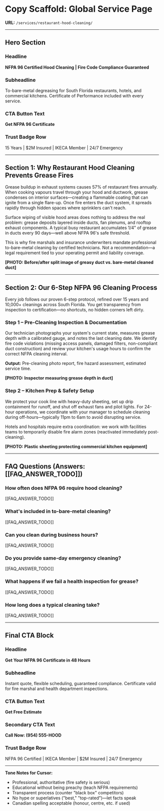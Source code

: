 # Copy Scaffold: Global Service Page
**URL:** `/services/restaurant-hood-cleaning/`

---

## Hero Section

### Headline
**NFPA 96 Certified Hood Cleaning | Fire Code Compliance Guaranteed**

### Subheadline
To-bare-metal degreasing for South Florida restaurants, hotels, and commercial kitchens. Certificate of Performance included with every service.

### CTA Button Text
**Get NFPA 96 Certificate**

### Trust Badge Row
15 Years | $2M Insured | IKECA Member | 24/7 Emergency

---

## Section 1: Why Restaurant Hood Cleaning Prevents Grease Fires

Grease buildup in exhaust systems causes 57% of restaurant fires annually. When cooking vapours travel through your hood and ductwork, grease condenses on interior surfaces—creating a flammable coating that can ignite from a single flare-up. Once fire enters the duct system, it spreads rapidly through hidden spaces where sprinklers can't reach.

Surface wiping of visible hood areas does nothing to address the real problem: grease deposits layered inside ducts, fan plenums, and rooftop exhaust components. A typical busy restaurant accumulates 1/4" of grease in ducts every 90 days—well above NFPA 96's safe threshold.

This is why fire marshals and insurance underwriters mandate professional to-bare-metal cleaning by certified technicians. Not a recommendation—a legal requirement tied to your operating permit and liability coverage.

**[PHOTO: Before/after split image of greasy duct vs. bare-metal cleaned duct]**

---

## Section 2: Our 6-Step NFPA 96 Cleaning Process

Every job follows our proven 6-step protocol, refined over 15 years and 10,000+ cleanings across South Florida. You get transparency from inspection to certification—no shortcuts, no hidden corners left dirty.

### Step 1 – Pre-Cleaning Inspection & Documentation
Our technician photographs your system's current state, measures grease depth with a calibrated gauge, and notes the last cleaning date. We identify fire code violations (missing access panels, damaged filters, non-compliant duct construction) and review your kitchen's usage hours to confirm the correct NFPA cleaning interval.

**Output:** Pre-cleaning photo report, fire hazard assessment, estimated service time.

**[PHOTO: Inspector measuring grease depth in duct]**

### Step 2 – Kitchen Prep & Safety Setup
We protect your cook line with heavy-duty sheeting, set up drip containment for runoff, and shut off exhaust fans and pilot lights. For 24-hour operations, we coordinate with your manager to schedule cleaning during off-hours—typically 11pm to 6am to avoid disrupting service.

Hotels and hospitals require extra coordination: we work with facilities teams to temporarily disable fire alarm zones (reactivated immediately post-cleaning).

**[PHOTO: Plastic sheeting protecting commercial kitchen equipment]**

---

## FAQ Questions (Answers: [[FAQ_ANSWER_TODO]])

### How often does NFPA 96 require hood cleaning?
[[FAQ_ANSWER_TODO]]

### What's included in to-bare-metal cleaning?
[[FAQ_ANSWER_TODO]]

### Can you clean during business hours?
[[FAQ_ANSWER_TODO]]

### Do you provide same-day emergency cleaning?
[[FAQ_ANSWER_TODO]]

### What happens if we fail a health inspection for grease?
[[FAQ_ANSWER_TODO]]

### How long does a typical cleaning take?
[[FAQ_ANSWER_TODO]]

---

## Final CTA Block

### Headline
**Get Your NFPA 96 Certificate in 48 Hours**

### Subheadline
Instant quote, flexible scheduling, guaranteed compliance. Certificate valid for fire marshal and health department inspections.

### CTA Button Text
**Get Free Estimate**

### Secondary CTA Text
**Call Now: (954) 555-HOOD**

### Trust Badge Row
NFPA 96 Certified | IKECA Member | $2M Insured | 24/7 Emergency

---

**Tone Notes for Cursor:**
- Professional, authoritative (fire safety is serious)
- Educational without being preachy (teach NFPA requirements)
- Transparent process (counter "black box" competitors)
- No hype or superlatives ("best," "top-rated")—let facts speak
- Canadian spelling acceptable (honour, centre, etc. if used)
